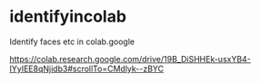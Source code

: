 # identifyincolab
Identify faces etc in colab.google

https://colab.research.google.com/drive/19B_DiSHHEk-usxYB4-IYyIEE8qNjidb3#scrollTo=CMdlyk--zBYC

